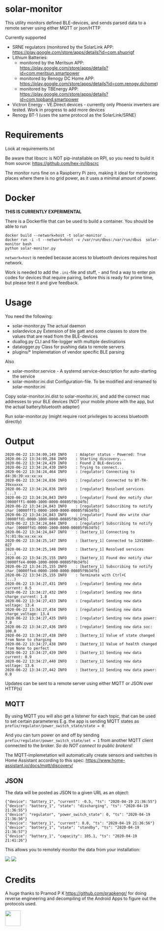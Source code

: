 # solar-monitor

This utility monitors defined BLE-devices, and sends parsed data to a remote server using either MQTT or json/HTTP

Currently supported
- SRNE regulators (monitored by the SolarLink APP: https://play.google.com/store/apps/details?id=com.shuorigf
- Lithium Batteries:
  - monitored by the Meritsun APP: https://play.google.com/store/apps/details?id=com.meritsun.smartpower
  - monitored by Renogy DC Home APP: https://play.google.com/store/apps/details?id=com.renogy.dchome)
  - monitored by TBEnergy APP: https://play.google.com/store/apps/details?id=com.topband.smartpower
- Victron Energy - VE.Direct devices - currently only Phoenix inverters are tested.  Work in progress to add more devices
- Renogy BT-1 (uses the same protocol as the SolarLink/SRNE)

# Requirements
Look at requirements.txt

Be aware that libscrc is NOT pip-installable on RPI, so you need to build it from source: https://github.com/hex-in/libscrc

The monitor runs fine on a Raspberry Pi zero, making it ideal for monitoring places where there is no grid power, as it uses a minimal amount of power.

# Docker
**THIS IS CURRENTLY EXPERIMENTAL**

There is a Dockerfile that can be used to build a container.  You should be able to run
```
docker build --network=host -t solar-monitor .
docker run -i -t --network=host -v /var/run/dbus:/var/run/dbus  solar-monitor bash
python solar-monitor.py
```

`network=host` is needed because access to bluetooth devices requires host network.

Work is needed to add the `.ini`-file and stuff, - and find a way to enter pin codes for devices that require pairing, before this is ready for prime time, but please test it and give feedback.



# Usage

You need the following:

* solar-monitor.py  The actual daemon 
* solardevice.py    Extension of ble gatt and some classes to store the values that are read from the BLE-devices
* duallog.py        CLI and file-logger with multiple destinations
* datalogger.py     Class for pushing data to remote servers
* plugins/*         Implemetation of vendor specific BLE parsing

Also

* solar-monitor.service - A systemd service-description for auto-starting the service
* solar-monitor.ini.dist  Configuration-file. To be modified and renamed to solar-monitor.ini

Copy solar-monitor.ini.dist to solar-monitor.ini, and add the correct mac addresses to your BLE devices (NOT your mobile phone with the app, but the actual battery/bluetooth adapter)

Run solar-monitor.py (might require root privileges to access bluetooth directly)


# Output
```
2020-06-22 13:34:09,149 INFO    : Adapter status - Powered: True
2020-06-22 13:34:09,284 INFO    : Starting discovery...
2020-06-22 13:34:24,429 INFO    : Found 2 BLE-devices
2020-06-22 13:34:24,430 INFO    : Trying to connect...
2020-06-22 13:34:24,464 INFO    : [regulator] Connecting to d4:36:39:xx:xx:xx
2020-06-22 13:34:24,836 INFO    : [regulator] Connected to BT-TH-39xxxxxx
2020-06-22 13:34:24,836 INFO    : [regulator] Resolved services
(...)
2020-06-22 13:34:24,843 INFO    : [regulator] Found dev notify char [0000fff1-0000-1000-8000-00805f9b34fb]
2020-06-22 13:34:24,843 INFO    : [regulator] Subscribing to notify char [0000fff1-0000-1000-8000-00805f9b34fb]
2020-06-22 13:34:24,843 INFO    : [regulator] Found dev write char [0000ffd1-0000-1000-8000-00805f9b34fb]
2020-06-22 13:34:24,844 INFO    : [regulator] Subscribing to notify char [0000ffd1-0000-1000-8000-00805f9b34fb]
2020-06-22 13:34:24,847 INFO    : [battery_1] Connecting to 7c:01:0a:xx:xx:xx
2020-06-22 13:34:25,147 INFO    : [battery_1] Connected to 12V100Ah-027
2020-06-22 13:34:25,148 INFO    : [battery_1] Resolved services
(...)
2020-06-22 13:34:25,155 INFO    : [battery_1] Found dev notify char [0000ffe4-0000-1000-8000-00805f9b34fb]
2020-06-22 13:34:25,155 INFO    : [battery_1] Subscribing to notify char [0000ffe4-0000-1000-8000-00805f9b34fb]
2020-06-22 13:34:25,155 INFO    : Terminate with Ctrl+C
(...)
2020-06-22 13:34:27,431 INFO    : [regulator] Sending new data current: 0.5
2020-06-22 13:34:27,432 INFO    : [regulator] Sending new data charge_current: 1.8
2020-06-22 13:34:27,433 INFO    : [regulator] Sending new data voltage: 13.4
2020-06-22 13:34:27,434 INFO    : [regulator] Sending new data charge_voltage: 13.4
2020-06-22 13:34:27,435 INFO    : [regulator] Sending new data power: 7.0
2020-06-22 13:34:27,436 INFO    : [regulator] Sending new data soc: 100.0
2020-06-22 13:34:27,438 INFO    : [battery_1] Value of state changed from None to charging
2020-06-22 13:34:27,438 INFO    : [battery_1] Value of health changed from None to perfect
2020-06-22 13:34:27,439 INFO    : [battery_1] Sending new data current: 0.9
2020-06-22 13:34:27,440 INFO    : [battery_1] Sending new data voltage: 13.6
2020-06-22 13:34:27,442 INFO    : [battery_1] Sending new data power: 0.0
```
Updates can be sent to a remote server using either MQTT or JSON over HTTP(s)


## MQTT
By using MQTT you will also get a listener for each topic, that can be used to set certain parameteres
E.g. the app is sending MQTT states as
`prefix/regulator/power_switch_state/state = 0`

And you can turn power on and off by sending
`prefix/regulator/power_switch_state/set = 1`
from another MQTT client connected to the broker.  *So do NOT connect to public brokers!*

The MQTT-implemetation will automatically create sensors and switches in Home Assistant according to this spec: https://www.home-assistant.io/docs/mqtt/discovery/

## JSON
The data will be posted as JSON to a given URL as an object:
```
{"device": "battery_1", "current": -0.5, "ts": "2020-04-19 21:36:55"}
{"device": "battery_1", "state": "discharging", "ts": "2020-04-19 21:36:55"}
{"device": "regulator", "power_switch_state": 0, "ts": "2020-04-19 21:36:56"}
{"device": "battery_1", "current": 0.0, "ts": "2020-04-19 21:36:56"}
{"device": "battery_1", "state": "standby", "ts": "2020-04-19 21:36:57"}
{"device": "battery_1", "capacity": 105.1, "ts": "2020-04-19 21:41:26"}
```

This allows you to remotely monitor the data from your installation:

<img src="https://github.com/Olen/solar-monitor/blob/master/img/SRNE-Screenshot.png?raw=true">

<img src="https://github.com/Olen/solar-monitor/blob/master/img/Battery-Screenshot.png?raw=true">



# Credits
A huge thanks to Pramod P K https://github.com/prapkengr/ for doing reverse engineering and decompiling of the Android Apps to figure out the protocols used.

<a href="https://www.buymeacoffee.com/olatho" target="_blank">
<img src="https://user-images.githubusercontent.com/203184/184674974-db7b9e53-8c5a-40a0-bf71-c01311b36b0a.png" style="height: 50px !important;"> 
</a>
